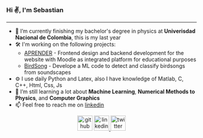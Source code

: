 ### Hi ✌, I'm Sebastian 

---

- 📜  I’m currently finishing my bachelor's degree in physics at **Univerisdad Nacional de Colombia**, this is my last year
- 🛠️  I'm working on the following projects:
  - [APRENDER](https://preparatorioaprender.co) - Frontend design and backend development for the  website with Moodle as integrated platform for educational purposes
  - [BirdSong](https://github.com/fury-gl/fury) - Develope a ML code to detect and classify birdsongs from soundscapes 
- ⚙️  I use daily Python and Latex, also I have knowledge of Matlab, C, C++, Html, Css, Js
- 📗  I’m still learning a lot about **Machine Learning**, **Numerical Methods to Physics**, and **Computer Graphics** 
- 📫  Feel free to reach me on [linkedin](https://www.linkedin.com/in/serge-koudoro)
<!--
- 🏛️  Some side projects during my free time:
  - [MailerLite-Api-Python](https://github.com/skoudoro/mailerlite-api-python)
-->


<div align="center">
  <a href="https://github.com/skoudoro"> <img src='https://cdn.jsdelivr.net/npm/simple-icons@3.0.1/icons/github.svg' alt='github' height='40' ></a>  
  <a href="https://www.linkedin.com/in/serge-koudoro"><img src='https://cdn.jsdelivr.net/npm/simple-icons@3.0.1/icons/linkedin.svg' alt='linkedin' height='40'> </a>  
  <a href="https://twitter.com/skoudoro"><img src='https://cdn.jsdelivr.net/npm/simple-icons@3.0.1/icons/twitter.svg' alt='twitter' height='40'></a>
</div>
